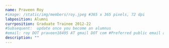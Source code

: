 ```yaml
---
name: Praveen Roy
#image: /static/img/members/roy.jpeg #365 x 365 pixels, 72 dpi
labposition: Alumni
currposition: Graduate Trainee 2012-22
#Subsequent:  update once you become an alumnus
#email: roy DOT praveen18495 AT gmail DOT com #Preferred public email address
description: ""
---
```

